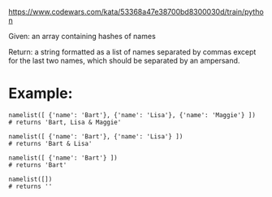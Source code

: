 https://www.codewars.com/kata/53368a47e38700bd8300030d/train/python

Given: an array containing hashes of names

Return: a string formatted as a list of names separated by commas except for the last two names, which should be separated by an ampersand.

# Example:
```
namelist([ {'name': 'Bart'}, {'name': 'Lisa'}, {'name': 'Maggie'} ])
# returns 'Bart, Lisa & Maggie'

namelist([ {'name': 'Bart'}, {'name': 'Lisa'} ])
# returns 'Bart & Lisa'

namelist([ {'name': 'Bart'} ])
# returns 'Bart'

namelist([])
# returns ''
```